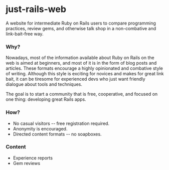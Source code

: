 # just-rails-web

A website for intermediate Ruby on Rails users to compare programming practices, review gems, and otherwise talk shop in a non-combative and link-bait-free way.

### Why?

Nowadays, most of the information available about Ruby on Rails on the web is aimed at beginners, and most of it is in the form of blog posts and articles. These formats encourage a highly opinionated and combative style of writing. Although this style is exciting for novices and makes for great link bait, it can be tiresome for experienced devs who just want friendly dialogue about tools and techniques.

The goal is to start a community that is free, cooperative, and focused on one
thing: developing great Rails apps.

### How?

* No casual visitors -- free registration required.
* Anonymity is encouraged.
* Directed content formats -- no soapboxes.

### Content

* Experience reports
* Gem reviews

